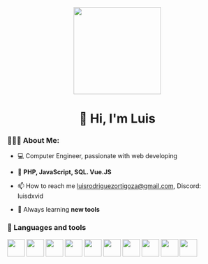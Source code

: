 <div id="header" align="center">
  <img src="https://media.giphy.com/media/26tn33aiTi1jkl6H6/giphy.gif"width="200"/>
  <h1 align="center">👋 Hi, I'm Luis</h1>
</div>

### 👨🏻‍💻 About Me: 

- 💻 Computer Engineer, passionate with web developing
  
- 💬 **PHP, JavaScript, SQL. Vue.JS**

- 📫 How to reach me luisrodriguezortigoza@gmail.com, Discord: luisdxvid

- 🌱 Always learning **new tools**

###

<div align="left">
  <h3>🔨 Languages and tools</h3>
  <div>
    <img
      src="https://cdn.jsdelivr.net/gh/devicons/devicon/icons/html5/html5-original-wordmark.svg"
      width="40"
      height="40"
    />
    <img
      src="https://cdn.jsdelivr.net/gh/devicons/devicon/icons/css3/css3-original.svg"
      width="40"
      height="40"
    />
    <img
      src="https://cdn.jsdelivr.net/gh/devicons/devicon/icons/javascript/javascript-original.svg"
      width="40"
      height="40"
    />
    <img
      src="https://cdn.jsdelivr.net/gh/devicons/devicon/icons/mysql/mysql-original-wordmark.svg"
      width="40"
      height="40"
    />
    <img
      src="https://cdn.jsdelivr.net/gh/devicons/devicon/icons/php/php-original.svg"
      width="40"
      height="40"
    />
    <img
      src="https://cdn.jsdelivr.net/gh/devicons/devicon/icons/nodejs/nodejs-plain.svg"
      width="40"
      height="40"
    />
    <img
      src="https://cdn.jsdelivr.net/gh/devicons/devicon/icons/react/react-original.svg"
      width="40"
      height="40"
    />
    <img
      src="https://cdn.jsdelivr.net/gh/devicons/devicon/icons/bootstrap/bootstrap-original.svg"
      width="40"
      height="40"
    />
    <img
      src="https://cdn.jsdelivr.net/gh/devicons/devicon/icons/vuejs/vuejs-original.svg"
      width="40"
      height="40"
    />
    <img
      src="https://cdn.jsdelivr.net/gh/devicons/devicon/icons/git/git-original.svg"
      width="40"
      height="40"
    />
    
  </div>
</div>

  
